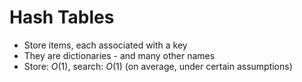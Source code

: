 # Hash Tables 

- Store items, each associated with a key
- They are dictionaries - and many other names
- Store: $O(1)$, search: $O(1)$ (on average, under certain assumptions)